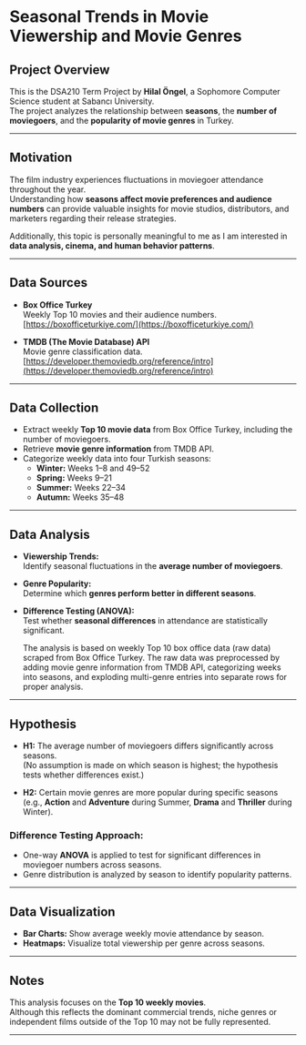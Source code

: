 # Seasonal Trends in Movie Viewership and Movie Genres

## Project Overview
This is the DSA210 Term Project by **Hilal Öngel**, a Sophomore Computer Science student at Sabancı University.  
The project analyzes the relationship between **seasons**, the **number of moviegoers**, and the **popularity of movie genres** in Turkey.

---

## Motivation
The film industry experiences fluctuations in moviegoer attendance throughout the year.  
Understanding how **seasons affect movie preferences and audience numbers** can provide valuable insights for movie studios, distributors, and marketers regarding their release strategies.  

Additionally, this topic is personally meaningful to me as I am interested in **data analysis, cinema, and human behavior patterns**.

---

## Data Sources
- **Box Office Turkey**  
  Weekly Top 10 movies and their audience numbers.  
  [https://boxofficeturkiye.com/](https://boxofficeturkiye.com/)

- **TMDB (The Movie Database) API**  
  Movie genre classification data.  
  [https://developer.themoviedb.org/reference/intro](https://developer.themoviedb.org/reference/intro)

---

## Data Collection
- Extract weekly **Top 10 movie data** from Box Office Turkey, including the number of moviegoers.
- Retrieve **movie genre information** from TMDB API.
- Categorize weekly data into four Turkish seasons:
  - **Winter:** Weeks 1–8 and 49–52  
  - **Spring:** Weeks 9–21  
  - **Summer:** Weeks 22–34  
  - **Autumn:** Weeks 35–48  

---

## Data Analysis
- **Viewership Trends:**  
  Identify seasonal fluctuations in the **average number of moviegoers**.
- **Genre Popularity:**  
  Determine which **genres perform better in different seasons**.
- **Difference Testing (ANOVA):**  
  Test whether **seasonal differences** in attendance are statistically significant.

  The analysis is based on weekly Top 10 box office data (raw data) scraped from Box Office Turkey.
The raw data was preprocessed by adding movie genre information from TMDB API, categorizing weeks into seasons, and exploding multi-genre entries into separate rows for proper analysis.

---

## Hypothesis

- **H1:** The average number of moviegoers differs significantly across seasons.  
  (No assumption is made on which season is highest; the hypothesis tests whether differences exist.)

- **H2:** Certain movie genres are more popular during specific seasons  
  (e.g., **Action** and **Adventure** during Summer, **Drama** and **Thriller** during Winter).

### Difference Testing Approach:
- One-way **ANOVA** is applied to test for significant differences in moviegoer numbers across seasons.
- Genre distribution is analyzed by season to identify popularity patterns.

---

## Data Visualization
- **Bar Charts:** Show average weekly movie attendance by season.
- **Heatmaps:** Visualize total viewership per genre across seasons.


---

##  Notes
This analysis focuses on the **Top 10 weekly movies**.  
Although this reflects the dominant commercial trends, niche genres or independent films outside of the Top 10 may not be fully represented.

---

